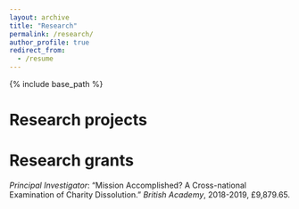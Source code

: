 ```yaml
---
layout: archive
title: "Research"
permalink: /research/
author_profile: true
redirect_from:
  - /resume
---
```


{% include base_path %}

# Research projects

# Research grants
*Principal Investigator*: “Mission Accomplished? A Cross-national Examination of Charity Dissolution.” _British Academy_, 2018-2019,
£9,879.65.
